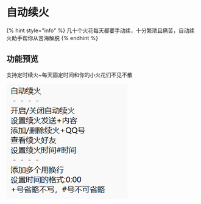 # 自动续火

{% hint style="info" %}
几十个火花每天都要手动续，十分繁琐且痛苦，自动续火助手帮你从苦海解脱
{% endhint %}

## 功能预览

支持定时续火\~每天固定时间和你的小火花们不见不散

![](<../.gitbook/assets/image (14).png>)

